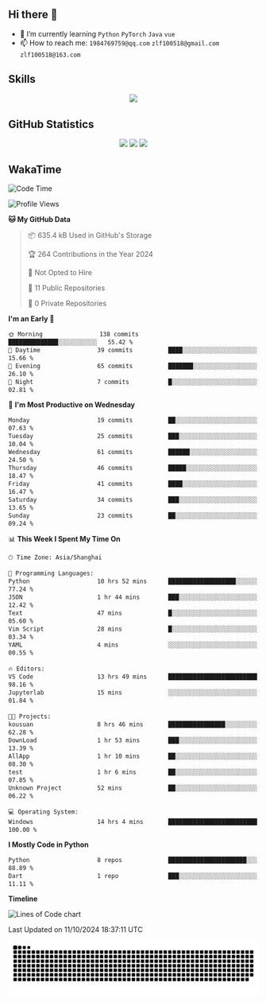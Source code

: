 ## Hi there 👋

- 🌱 I’m currently learning `Python` `PyTorch` `Java` `vue`
- 📫 How to reach me: `1984769759@qq.com` `zlf100518@gmail.com` `zlf100518@163.com`

## Skills
<div align="center"> <img src="https://skillicons.dev/icons?i=python,linux,git,github,html,css,js" /> </div>

## GitHub Statistics

<div align="center">
  <img src="https://github-readme-stats.vercel.app/api?username=mrcchenfeng&show_icons=true&theme=tokyonight" />
  <img src="https://github-readme-stats.vercel.app/api/top-langs/?username=mrcchenfeng&show_icons=true&theme=tokyonight" />
  <img src="https://github-readme-activity-graph.vercel.app/graph?username=mrcchenfeng&theme=xcode" />
</div>

## WakaTime

<!--START_SECTION:waka-->
![Code Time](http://img.shields.io/badge/Code%20Time-155%20hrs%206%20mins-blue)

![Profile Views](http://img.shields.io/badge/Profile%20Views-0-blue)

**🐱 My GitHub Data** 

> 📦 635.4 kB Used in GitHub's Storage 
 > 
> 🏆 264 Contributions in the Year 2024
 > 
> 🚫 Not Opted to Hire
 > 
> 📜 11 Public Repositories 
 > 
> 🔑 0 Private Repositories 
 > 
**I'm an Early 🐤** 

```text
🌞 Morning                138 commits         ██████████████░░░░░░░░░░░   55.42 % 
🌆 Daytime                39 commits          ████░░░░░░░░░░░░░░░░░░░░░   15.66 % 
🌃 Evening                65 commits          ███████░░░░░░░░░░░░░░░░░░   26.10 % 
🌙 Night                  7 commits           █░░░░░░░░░░░░░░░░░░░░░░░░   02.81 % 
```
📅 **I'm Most Productive on Wednesday** 

```text
Monday                   19 commits          ██░░░░░░░░░░░░░░░░░░░░░░░   07.63 % 
Tuesday                  25 commits          ███░░░░░░░░░░░░░░░░░░░░░░   10.04 % 
Wednesday                61 commits          ██████░░░░░░░░░░░░░░░░░░░   24.50 % 
Thursday                 46 commits          █████░░░░░░░░░░░░░░░░░░░░   18.47 % 
Friday                   41 commits          ████░░░░░░░░░░░░░░░░░░░░░   16.47 % 
Saturday                 34 commits          ███░░░░░░░░░░░░░░░░░░░░░░   13.65 % 
Sunday                   23 commits          ██░░░░░░░░░░░░░░░░░░░░░░░   09.24 % 
```


📊 **This Week I Spent My Time On** 

```text
🕑︎ Time Zone: Asia/Shanghai

💬 Programming Languages: 
Python                   10 hrs 52 mins      ███████████████████░░░░░░   77.24 % 
JSON                     1 hr 44 mins        ███░░░░░░░░░░░░░░░░░░░░░░   12.42 % 
Text                     47 mins             █░░░░░░░░░░░░░░░░░░░░░░░░   05.60 % 
Vim Script               28 mins             █░░░░░░░░░░░░░░░░░░░░░░░░   03.34 % 
YAML                     4 mins              ░░░░░░░░░░░░░░░░░░░░░░░░░   00.55 % 

🔥 Editors: 
VS Code                  13 hrs 49 mins      █████████████████████████   98.16 % 
Jupyterlab               15 mins             ░░░░░░░░░░░░░░░░░░░░░░░░░   01.84 % 

🐱‍💻 Projects: 
kousuan                  8 hrs 46 mins       ████████████████░░░░░░░░░   62.28 % 
DownLoad                 1 hr 53 mins        ███░░░░░░░░░░░░░░░░░░░░░░   13.39 % 
AllApp                   1 hr 10 mins        ██░░░░░░░░░░░░░░░░░░░░░░░   08.30 % 
test                     1 hr 6 mins         ██░░░░░░░░░░░░░░░░░░░░░░░   07.85 % 
Unknown Project          52 mins             ██░░░░░░░░░░░░░░░░░░░░░░░   06.22 % 

💻 Operating System: 
Windows                  14 hrs 4 mins       █████████████████████████   100.00 % 
```

**I Mostly Code in Python** 

```text
Python                   8 repos             ██████████████████████░░░   88.89 % 
Dart                     1 repo              ███░░░░░░░░░░░░░░░░░░░░░░   11.11 % 
```



**Timeline**

![Lines of Code chart](https://raw.githubusercontent.com/mrcchenfeng/mrcchenfeng/main/assets/bar_graph.png)


 Last Updated on 11/10/2024 18:37:11 UTC
<!--END_SECTION:waka-->

<div align="center"><img src="./assets/github-snake-dark.svg" /></div>
